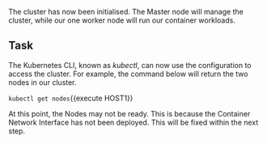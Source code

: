 

The cluster has now been initialised. The Master node will manage the cluster, while our one worker node will run our container workloads.

## Task


The Kubernetes CLI, known as _kubectl_, can now use the configuration to access the cluster. For example, the command below will return the two nodes in our cluster.

`kubectl get nodes`{{execute HOST1}}

At this point, the Nodes may not be ready. This is because the Container Network Interface has not been deployed. This will be fixed within the next step.


